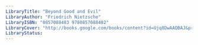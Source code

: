 ```yaml
---
LibraryTitle: "Beyond Good and Evil"
LibraryAuthor: "Friedrich Nietzsche"
LibraryISBN: "0857088483 9780857088482"
LibraryCover: "http://books.google.com/books/content?id=Ujq8DwAAQBAJ&printsec=frontcover&img=1&zoom=1&source=gbs_api"
LibraryStatus:
---
```

